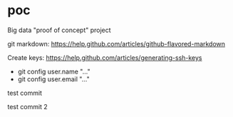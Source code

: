 poc
===

Big data "proof of concept" project

git markdown: https://help.github.com/articles/github-flavored-markdown

Create keys:  https://help.github.com/articles/generating-ssh-keys

* git config user.name "..."
* git config user.email "..."


test commit

test commit 2
